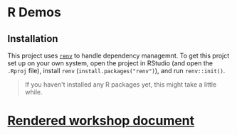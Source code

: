 # R Demos


## Installation

This project uses [`renv`](https://rstudio.github.io/renv/articles/renv.html) to handle dependency managemnt. To get this projct set up on your own system, open the project in RStudio (and open the `.Rproj` file), install `renv` (`install.packages("renv")`), and run `renv::init()`. 

> If you haven't installed any R packages yet, this might take a little while.


# [Rendered workshop document](https://mspp-data-studio-2021.github.io/r-demos/r-demo.html)
